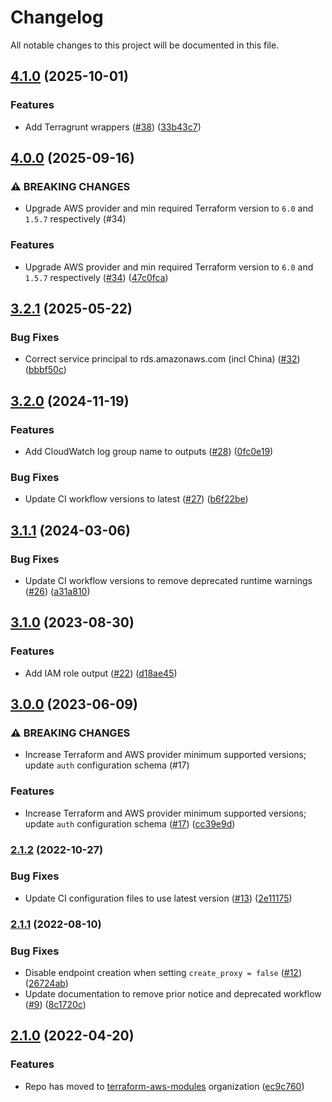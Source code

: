 # Changelog

All notable changes to this project will be documented in this file.

## [4.1.0](https://github.com/terraform-aws-modules/terraform-aws-rds-proxy/compare/v4.0.0...v4.1.0) (2025-10-01)


### Features

* Add Terragrunt wrappers ([#38](https://github.com/terraform-aws-modules/terraform-aws-rds-proxy/issues/38)) ([33b43c7](https://github.com/terraform-aws-modules/terraform-aws-rds-proxy/commit/33b43c72abdad0b01655238d844e56dabca5e6d4))

## [4.0.0](https://github.com/terraform-aws-modules/terraform-aws-rds-proxy/compare/v3.2.1...v4.0.0) (2025-09-16)


### ⚠ BREAKING CHANGES

* Upgrade AWS provider and min required Terraform version to `6.0` and `1.5.7` respectively (#34)

### Features

* Upgrade AWS provider and min required Terraform version to `6.0` and `1.5.7` respectively ([#34](https://github.com/terraform-aws-modules/terraform-aws-rds-proxy/issues/34)) ([47c0fca](https://github.com/terraform-aws-modules/terraform-aws-rds-proxy/commit/47c0fcad4b3e40ef112544028dba1a4c10ee50dc))

## [3.2.1](https://github.com/terraform-aws-modules/terraform-aws-rds-proxy/compare/v3.2.0...v3.2.1) (2025-05-22)


### Bug Fixes

* Correct service principal to rds.amazonaws.com (incl China) ([#32](https://github.com/terraform-aws-modules/terraform-aws-rds-proxy/issues/32)) ([bbbf50c](https://github.com/terraform-aws-modules/terraform-aws-rds-proxy/commit/bbbf50ce8734f05d4ac69fa41c23c88094b82356))

## [3.2.0](https://github.com/terraform-aws-modules/terraform-aws-rds-proxy/compare/v3.1.1...v3.2.0) (2024-11-19)


### Features

* Add CloudWatch log group name to outputs ([#28](https://github.com/terraform-aws-modules/terraform-aws-rds-proxy/issues/28)) ([0fc0e19](https://github.com/terraform-aws-modules/terraform-aws-rds-proxy/commit/0fc0e19e642a2fdcd8f546bf219f78b5db252c65))


### Bug Fixes

* Update CI workflow versions to latest ([#27](https://github.com/terraform-aws-modules/terraform-aws-rds-proxy/issues/27)) ([b6f22be](https://github.com/terraform-aws-modules/terraform-aws-rds-proxy/commit/b6f22becf63614f365e72a81151c1955ab0d4df3))

## [3.1.1](https://github.com/terraform-aws-modules/terraform-aws-rds-proxy/compare/v3.1.0...v3.1.1) (2024-03-06)


### Bug Fixes

* Update CI workflow versions to remove deprecated runtime warnings ([#26](https://github.com/terraform-aws-modules/terraform-aws-rds-proxy/issues/26)) ([a31a810](https://github.com/terraform-aws-modules/terraform-aws-rds-proxy/commit/a31a81097b9828776e91864973783d0e9530e12d))

## [3.1.0](https://github.com/terraform-aws-modules/terraform-aws-rds-proxy/compare/v3.0.0...v3.1.0) (2023-08-30)


### Features

* Add IAM role output ([#22](https://github.com/terraform-aws-modules/terraform-aws-rds-proxy/issues/22)) ([d18ae45](https://github.com/terraform-aws-modules/terraform-aws-rds-proxy/commit/d18ae45d9ebf8253f7144e6bdc6ef39af9a4863f))

## [3.0.0](https://github.com/terraform-aws-modules/terraform-aws-rds-proxy/compare/v2.1.2...v3.0.0) (2023-06-09)


### ⚠ BREAKING CHANGES

* Increase Terraform and AWS provider minimum supported versions; update `auth` configuration schema (#17)

### Features

* Increase Terraform and AWS provider minimum supported versions; update `auth` configuration schema ([#17](https://github.com/terraform-aws-modules/terraform-aws-rds-proxy/issues/17)) ([cc39e9d](https://github.com/terraform-aws-modules/terraform-aws-rds-proxy/commit/cc39e9d0295495574c406acfed9e288fb6d5df3c))

### [2.1.2](https://github.com/terraform-aws-modules/terraform-aws-rds-proxy/compare/v2.1.1...v2.1.2) (2022-10-27)


### Bug Fixes

* Update CI configuration files to use latest version ([#13](https://github.com/terraform-aws-modules/terraform-aws-rds-proxy/issues/13)) ([2e11175](https://github.com/terraform-aws-modules/terraform-aws-rds-proxy/commit/2e111751a3b6d6a28ac3c7bf8924ac5dcf07e10e))

### [2.1.1](https://github.com/terraform-aws-modules/terraform-aws-rds-proxy/compare/v2.1.0...v2.1.1) (2022-08-10)


### Bug Fixes

* Disable endpoint creation when setting `create_proxy = false` ([#12](https://github.com/terraform-aws-modules/terraform-aws-rds-proxy/issues/12)) ([26724ab](https://github.com/terraform-aws-modules/terraform-aws-rds-proxy/commit/26724abef985c1669d223ff4e12e43cfd35c529a))
* Update documentation to remove prior notice and deprecated workflow ([#9](https://github.com/terraform-aws-modules/terraform-aws-rds-proxy/issues/9)) ([8c1720c](https://github.com/terraform-aws-modules/terraform-aws-rds-proxy/commit/8c1720cee3a1402a2114c46990061672befcd6b9))

## [2.1.0](https://github.com/clowdhaus/terraform-aws-rds-proxy/compare/v2.0.1...v2.1.0) (2022-04-20)


### Features

* Repo has moved to [terraform-aws-modules](https://github.com/terraform-aws-modules/terraform-aws-rds-proxy) organization ([ec9c760](https://github.com/clowdhaus/terraform-aws-rds-proxy/commit/ec9c76000eb6a2df12759fbfdd1a44c0207cd6b4))
